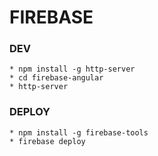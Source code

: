 # FIREBASE

### DEV

    * npm install -g http-server
    * cd firebase-angular
	* http-server

### DEPLOY

	* npm install -g firebase-tools
	* firebase deploy	